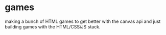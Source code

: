 # games
making a bunch of HTML games to get better with the canvas api and just building games with the HTML/CSS/JS stack.
